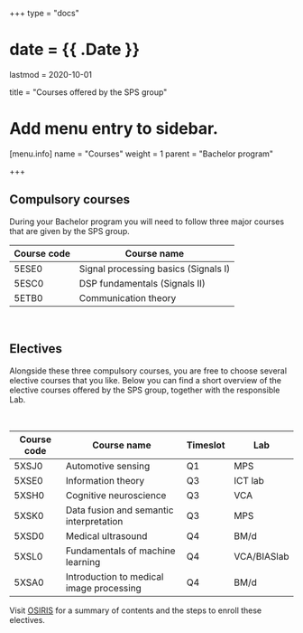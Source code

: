 +++
type = "docs"

# date = {{ .Date }}
lastmod = 2020-10-01

title = "Courses offered by the SPS group"

# Add menu entry to sidebar.
[menu.info]
  name = "Courses"
  weight = 1
  parent = "Bachelor program"

+++


## Compulsory courses
During your Bachelor program you will need to follow three major courses that are given by the SPS group.

| Course code   | Course name                             |
|---------------|-----------------------------------------|
|    5ESE0      |   Signal processing basics (Signals I)  |
|    5ESC0      |   DSP fundamentals (Signals II)         |
|    5ETB0      |   Communication theory                  |

<br>


## Electives
Alongside these three compulsory courses, you are free to choose several elective courses that you like. Below you can find a short overview of the elective courses offered by the SPS group, together with the responsible Lab.

<br>

| Course code   | Course name                               | Timeslot      | Lab         |
|---------------|-------------------------------------------|---------------|-------------|
|    5XSJ0      |   Automotive sensing                      | Q1            | MPS         |
|    5XSE0      |   Information theory                      | Q3            | ICT lab     |
|    5XSH0      |   Cognitive neuroscience                  | Q3            | VCA         |
|    5XSK0      |   Data fusion and semantic interpretation | Q3            | MPS         |
|    5XSD0      |   Medical ultrasound                      | Q4            | BM/d        |
|    5XSL0      |   Fundamentals of machine learning        | Q4            | VCA/BIASlab |
|    5XSA0      |   Introduction to medical image processing| Q4            | BM/d        |

Visit <a href="https://tue.osiris-student.nl" target="_blank">OSIRIS</a> for a summary of contents and the steps to enroll these electives.

<!--
#### Bayesian Intelligent Autonomous Systems Lab
| Course code   | Course name                             |
|---------------|-----------------------------------------|
|    Unknown    |   Unknown                               |

<br>

####  Biomedical Diagnostics Lab
| Course code   | Course name                             |
|---------------|-----------------------------------------|
|[5XSD0](https://osiris.tue.nl/osiris_student_tueprd/OnderwijsCatalogusSelect.do?selectie=cursus&collegejaar=2017&cursus=5XSD0&taal=en)| Medical Ultrasound|
|[5XSI0](https://osiris.tue.nl/osiris_student_tueprd/OnderwijsCatalogusSelect.do?selectie=cursus&collegejaar=2017&cursus=5XSI0&taal=en)|Applied signal processing basics|

<br>

#### Information and Communication Theory Lab
| Course code   | Course name                             |
|---------------|-----------------------------------------|
|[5XSE0](https://osiris.tue.nl/osiris_student_tueprd/OnderwijsCatalogusSelect.do?selectie=cursus&collegejaar=2019&cursus=5XSE0&taal=en)|Information Theory|

<br>

#### Lighting and IoT Lab
| Course code   | Course name                             |
|---------------|-----------------------------------------|
|   Unknown     |       Unknown                           |

<br>

#### Neu3CA
| Course code   | Course name                             |
|---------------|-----------------------------------------|
| Unknown       |    Unknown                              |

<br>

#### Mobile Perception Systems Lab
| Course code   | Course name                             |
|---------------|-----------------------------------------|
|  [5XSJ0](https://osiris.tue.nl/osiris_student_tueprd/OnderwijsCatalogusSelect.do?selectie=cursus&collegejaar=2020&cursus=5XSJ0&taal=en) | Automotive sensing |
|  [5XSK0](https://osiris.tue.nl/osiris_student_tueprd/OnderwijsCatalogusSelect.do?selectie=cursus&collegejaar=2020&cursus=5XSK0&taal=en) | Data fusion & semantic interpretation|

<br>

#### Video Coding & Architectures
| Course code   | Course name                             |
|---------------|-----------------------------------------|
|[5XSA0](https://osiris.tue.nl/osiris_student_tueprd/OnderwijsCatalogusZoekCursus.do])| Introduction to medical image processing |
|[5XSL0](https://osiris.tue.nl/osiris_student_tueprd/OnderwijsCatalogusZoekCursus.do)| Fundamentals of machine learning| -->
